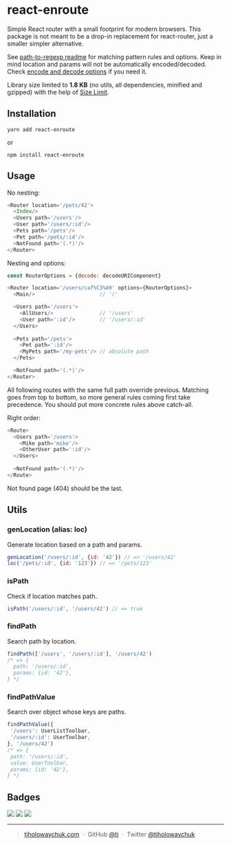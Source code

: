 # react-enroute

Simple React router with a small footprint for modern browsers.
This package is not meant to be a drop-in replacement for react-router,
just a smaller simpler alternative.

See [path-to-regexp readme](https://github.com/pillarjs/path-to-regexp#usage)
for matching pattern rules and options. Keep in mind location and params will
not be automatically encoded/decoded. Check
[encode and decode options](https://github.com/pillarjs/path-to-regexp#match)
if you need it.

Library size limited to **1.8 KB** (no utils, all dependencies, minified
and gzipped) with the help of [Size Limit](https://github.com/ai/size-limit). 

## Installation

```console
yarn add react-enroute
```

or

```console
npm install react-enroute
```

## Usage

No nesting:

```js
<Router location='/pets/42'>
  <Index/>
  <Users path='/users'/>
  <User path='/users/:id'/>
  <Pets path='/pets'/>
  <Pet path='/pets/:id'/>
  <NotFound path='(.*)'/>
</Router>
```

Nesting and options:

```js
const RouterOptions = {decode: decodeURIComponent}

<Router location='/users/caf%C3%A9' options={RouterOptions}>
  <Main/>                     // '/'

  <Users path='/users'>
    <AllUsers/>               // '/users'
    <User path=':id'/>        // '/users/:id'
  </Users>
    
  <Pets path='/pets'>
    <Pet path=':id'/>
    <MyPets path='/my-pets'/> // absolute path
  </Pets>

  <NotFound path='(.*)'/>
</Router>
```

All following routes with the same full path override previous. Matching goes
from top to bottom, so more general rules coming first take precedence. You
should put more concrete rules above catch-all.

Right order:
```js
<Route>
  <Users path='/users'>
    <Mike path='mike'/>
    <OtherUser path=':id'/>
  </Users>
  
  <NotFound path='(.*)'/>
</Route>
```

Not found page (404) should be the last.

## Utils

### genLocation (alias: loc)

Generate location based on a path and params.

```js
genLocation('/users/:id', {id: '42'}) // => '/users/42'
loc('/pets/:id', {id: '123'}) // => '/pets/123'
```

### isPath

Check if location matches path.

```js
isPath('/users/:id', '/users/42') // => true
```

### findPath

Search path by location.

```js
findPath(['/users', '/users/:id'], '/users/42')
/* => {
  path: '/users/:id',
  params: {id: '42'},
} */
```

### findPathValue

Search over object whose keys are paths.

```js
findPathValue({
 '/users': UserListToolbar,
 '/users/:id': UserToolbar,
}, '/users/42')
/* => {
 path: '/users/:id',
 value: UserToolbar,
 params: {id: '42'},
} */
```

## Badges

![](https://img.shields.io/badge/license-MIT-blue.svg)
![](https://img.shields.io/badge/status-stable-green.svg)
[![](http://apex.sh/images/badge.svg)](https://apex.sh/ping/)

---

> [tjholowaychuk.com](http://tjholowaychuk.com) &nbsp;&middot;&nbsp;
> GitHub [@tj](https://github.com/tj) &nbsp;&middot;&nbsp;
> Twitter [@tjholowaychuk](https://twitter.com/tjholowaychuk)

